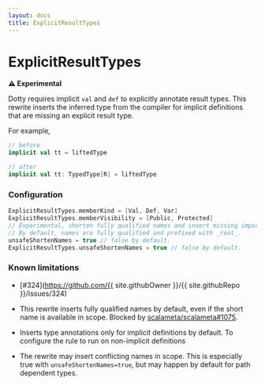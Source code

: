 ```yaml
---
layout: docs
title: ExplicitResultTypes
---
```

# ExplicitResultTypes

**⚠️ Experimental**

Dotty requires implicit `val` and `def` to explicitly annotate result types.
This rewrite inserts the inferred type from the compiler for implicit definitions that are missing an explicit result type.

For example,

```scala
// before
implicit val tt = liftedType

// after
implicit val tt: TypedType[R] = liftedType
```

### Configuration

```scala
ExplicitResultTypes.memberKind = [Val, Def, Var]
ExplicitResultTypes.memberVisibility = [Public, Protected]
// Experimental, shorten fully qualified names and insert missing imports
// By default, names are fully qualified and prefixed with _root_.
unsafeShortenNames = true // false by default.
ExplicitResultTypes.unsafeShortenNames = true // false by default.
```

### Known limitations

- [#324](https://github.com/{{ site.githubOwner }}/{{ site.githubRepo }}/issues/324)

- This rewrite inserts fully qualified names by default, even if the short name is available in scope. Blocked by [scalameta/scalameta#1075](https://github.com/scalameta/scalameta/issues/1075).

- Inserts type annotations only for implicit definitions by default. To configure the rule to run on non-implicit definitions

- The rewrite may insert conflicting names in scope. This is especially true with `unsafeShortenNames=true`, but may happen by default for path dependent types.
